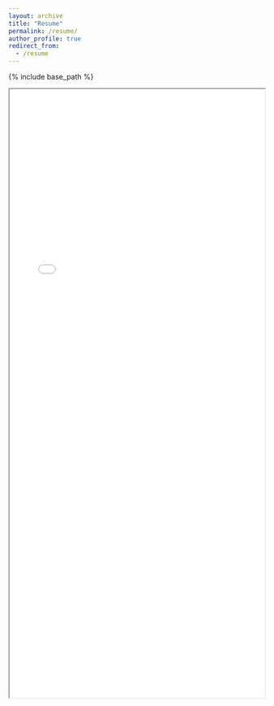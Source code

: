 ```yaml
---
layout: archive
title: "Resume"
permalink: /resume/
author_profile: true
redirect_from:
  - /resume
---
```


{% include base_path %}
<iframe src="/files/Resume_Anh_Vuong_WC.pdf" width="100%" height="1200px"> </iframe>
